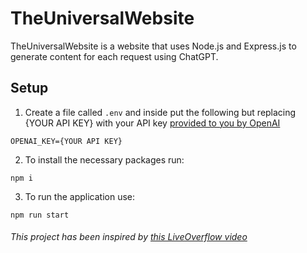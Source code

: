 # TheUniversalWebsite

TheUniversalWebsite is a website that uses Node.js and Express.js to generate content for each request using ChatGPT.

## Setup
1. Create a file called `.env` and inside put the following but replacing {YOUR API KEY} with your API key [provided to you by OpenAI](https://platform.openai.com/)
```
OPENAI_KEY={YOUR API KEY}
```
2. To install the necessary packages run:
```
npm i
```
3. To run the application use:
```
npm run start
```

###### This project has been inspired by [this LiveOverflow video](https://youtu.be/M2uH6HnodlM)